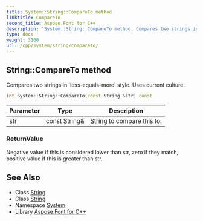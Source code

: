 ```yaml
---
title: System::String::CompareTo method
linktitle: CompareTo
second_title: Aspose.Font for C++
description: 'System::String::CompareTo method. Compares two strings in ''less-equals-more'' style. Uses current culture in C++.'
type: docs
weight: 3100
url: /cpp/system/string/compareto/
---
```

## String::CompareTo method


Compares two strings in 'less-equals-more' style. Uses current culture.

```cpp
int System::String::CompareTo(const String &str) const
```


| Parameter | Type | Description |
| --- | --- | --- |
| str | const String\& | [String](../) to compare this to. |

### ReturnValue

Negative value if this is considered lower than str, zero if they match, positive value if this is greater than str.

## See Also

* Class [String](../)
* Class [String](../)
* Namespace [System](../../)
* Library [Aspose.Font for C++](../../../)
